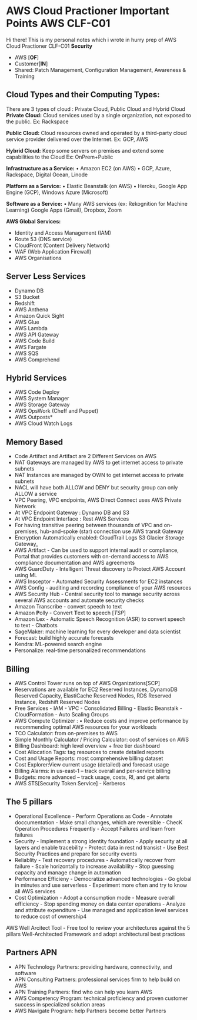# AWS Cloud Practioner Important Points AWS CLF-C01

Hi there!
This is my personal notes which i wrote in hurry prep of AWS Cloud Practioner CLF-C01
**Security** 
- AWS [**OF**]
- Customer[**IN**]
- Shared: Patch Management, Configuration Management, Awareness & Training


## Cloud Types and their Computing Types:
There are 3 types of cloud : Private Cloud, Public Cloud and Hybrid Cloud
**Private Cloud:**  Cloud services used by a single organization, not exposed to the public. Ex: Rackspace

**Public Cloud:** Cloud resources owned and operated by a third-party cloud service provider delivered over the Internet. Ex: GCP, AWS

**Hybrid Cloud:** Keep some servers on premises and extend some capabilities to the Cloud Ex: OnPrem+Public

**Infrastructure as a Service:**
• Amazon EC2 (on AWS)
• GCP, Azure, Rackspace, Digital Ocean, Linode

**Platform as a Service:**
• Elastic Beanstalk (on AWS)
• Heroku, Google App Engine (GCP), Windows Azure (Microsoft)

**Software as a Service:**
• Many AWS services (ex: Rekognition for Machine Learning) Google Apps (Gmail), Dropbox, Zoom

**AWS Global Services:**
* Identity and Access Management (IAM)
* Route 53 (DNS service)
* CloudFront (Content Delivery Network)
* WAF (Web Application Firewall)
* AWS Organisations

## Server Less Services
- Dynamo DB
- S3 Bucket
- Redshift
- AWS Anthena	
- Amazon Quick Sight
- AWS Glue
- AWS Lambda
- AWS API Gateway	
- AWS Code Build
- AWS Fargate
- AWS SQS
- AWS Comprehend

## Hybrid Services
- AWS Code Deploy
- AWS System Manager
- AWS Storage Gateway
- AWS OpsWork (Cheff and Puppet)
- AWS Outposts*
- AWS Cloud Watch Logs

## Memory Based
- Code Artifact and Artifact are 2 Different Services on AWS
- NAT Gateways are managed by AWS to get internet access to private subnets
- NAT Instances are managed by OWN to get internet access to private subnets
- NACL will have both ALLOW and DENY but security group can only ALLOW a service
- VPC Peering, VPC endpoints, AWS Direct Connect uses AWS Private Network
- At VPC Endpoint Gateway : Dynamo DB and S3
- At VPC Endpoint Interface : Rest AWS Services  
- For having transitive peering between thousands of VPC and on-premises, hub-and-spoke (star) connection use AWS transit Gateway
- Encryption Automatically enabled:
		CloudTrail Logs
        S3 Glacier
        Storage Gateway_
- AWS Artifact - Can be used to support internal audit or compliance, Portal that provides customers with on-demand access to AWS compliance documentation and AWS agreements
- AWS GuardDuty - Intelligent Threat discovery to Protect AWS Account using ML
- AWS Insceptor - Automated Security Assessments for EC2 instances
- AWS Config - auditing and recording compliance of your AWS resources
- AWS Security Hub - Central security tool to manage security across several AWS accounts and automate security checks 
- Amazon Transcribe - convert speech to text
- Amazon **P**olly - Convert **T**ext to **s**peech [_TSP_]
- Amazon Lex - Automatic Speech Recognition (ASR) to convert speech to text - Chatbots
- SageMaker: machine learning for every developer and data scientist 
- Forecast: build highly accurate forecasts
- Kendra: ML-powered search engine 
- Personalize: real-time personalized recommendations

## Billing
- AWS Control Tower runs on top of AWS Organizations[SCP]
- Reservations are available for EC2 Reserved Instances, DynamoDB Reserved Capacity, ElastiCache Reserved Nodes, RDS Reserved Instance, Redshift Reserved Nodes
- Free Services
        - IAM
        - VPC
        - Consolidated Billing
        - Elastic Beanstalk
        - CloudFormation
        - Auto Scaling Groups
- AWS Compute Optimizer : • Reduce costs and improve performance by recommending optimal AWS resources for your workloads
- TCO Calculator: from on-premises to AWS
- Simple Monthly Calculator / Pricing Calculator: cost of services on AWS
- Billing Dashboard: high level overview + free tier dashboard
- Cost Allocation Tags: tag resources to create detailed reports
- Cost and Usage Reports: most comprehensive billing dataset
- Cost Explorer:View current usage (detailed) and forecast usage
- Billing Alarms: in us-east-1 – track overall and per-service billing
- Budgets: more advanced – track usage, costs, RI, and get alerts
- AWS STS[Security Token Service] - Kerberos

## The 5 pillars
- Operational Excellence
        - Perform Operations as Code
        - Annotate doccumentation
        - Make small changes, which are reversible
        - ChecK Operation Procedures Frequently
        - Accept Failures and learn from failures
- Security
        - Implement a strong identity foundation
        - Apply security at all layers and enable tracebility
        - Protect data in rest nd transist
        - Use Best Security Practices and prepare for security events
- Reliablity
        - Test recovery procedures
        - Automatically recover from failure
        - Scale horizontally to increase availability
        - Stop guessing capacity and manage change in automation
- Performance Efficieny
        - Democratize advanced technologies
        - Go global in minutes and use serverless
        - Experiment more often and try to know all AWS services
- Cost Optimization
        - Adopt a consumption mode
        - Measure overall efficiency
        - Stop spending money on data center operations
        - Analyze and attribute expenditure
        - Use managed and application level services to reduce cost of ownership4
       
 AWS Well Arcitect Tool - Free tool to review your architectures against the 5 pillars Well-Architected Framework and adopt architectural best practices
 
 ## Partners APN
 - APN Technology Partners: providing hardware, connectivity, and software
 - APN Consulting Partners: professional services firm to help build on AWS
 - APN Training Partners: find who can help you learn AWS
 - AWS Competency Program: technical proficiency and proven customer success in specialized solution areas
 - AWS Navigate Program: help Partners become better Partners
